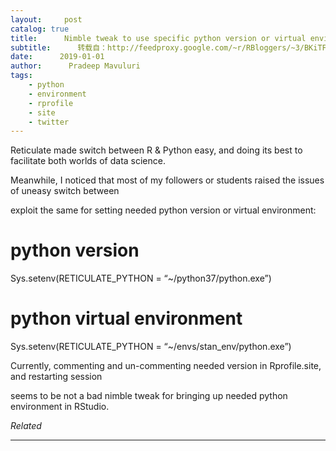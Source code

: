 ```yaml
---
layout:     post
catalog: true
title:      Nimble tweak to use specific python version or virtual environment in RStudio
subtitle:      转载自：http://feedproxy.google.com/~r/RBloggers/~3/BKiTF6xpiOQ/
date:      2019-01-01
author:      Pradeep Mavuluri
tags:
    - python
    - environment
    - rprofile
    - site
    - twitter
---
```






Reticulate made switch between R & Python easy, and doing its best to facilitate both worlds of data science.

Meanwhile, I noticed that most of my followers or students raised the issues of uneasy switch between


exploit the same for setting needed python version or virtual environment:





# python version


Sys.setenv(RETICULATE_PYTHON = “~/python37/python.exe”)


# python virtual environment


Sys.setenv(RETICULATE_PYTHON = “~/envs/stan_env/python.exe”)





Currently, commenting and un-commenting needed version in Rprofile.site, and restarting session


seems to be not a bad nimble tweak for bringing up needed python environment in RStudio.



*Related*








---
